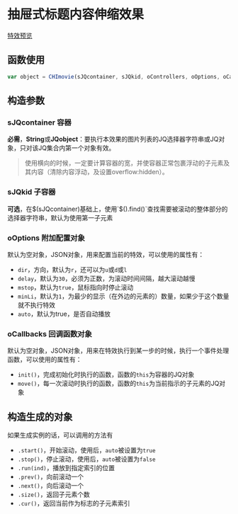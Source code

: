 # 抽屉式标题内容伸缩效果

[特效预览](http://vrbvillor.github.io/effects/movie/movie.html)

## 函数使用

```javascript
var object = CHImovie(sJQcontainer, sJQkid, oControllers, oOptions, oCallbacks);
```

## 构造参数

### sJQcontainer 容器

**必需**，**String**或**JQobject**：要执行本效果的图片列表的JQ选择器字符串或JQ对象，只对该JQ集合内第一个对象有效。
> 使用横向的时候，一定要计算容器的宽，并使容器正常包裹浮动的子元素及其内容（清除内容浮动，及设置overflow:hidden）。  

### sJQkid 子容器
**可选**，在$(sJQcontainer)基础上，使用`$().find()`查找需要被滚动的整体部分的选择器字符串，默认为使用第一子元素

### oOptions 附加配置对象  

默认为空对象，JSON对象，用来配置当前的特效，可以使用的属性有：  

+ `dir`，方向，默认为`r`，还可以为`u`或`d`或`l`  
+ `delay`，默认为`30`，必须为正数，为滚动时间间隔，越大滚动越慢
+ `mstop`，默认为`true`，鼠标指向时停止滚动
+ `minLi`，默认为`1`，为最少的显示（在外边的元素的）数量，如果少于这个数量就不执行特效
+ `auto`，默认为true，是否自动播放


### oCallbacks 回调函数对象

默认为空对象，JSON对象，用来在特效执行到某一步的时候，执行一个事件处理函数，可以使用的属性有： 

+ `init()`，完成初始化时执行的函数，函数的`this`为容器的JQ对象
+ `move()`，每一次滚动时执行的函数，函数的`this`为当前指示的子元素的JQ对象

## 构造生成的对象  

如果生成实例的话，可以调用的方法有  

+ `.start()`，开始滚动，使用后，`auto`被设置为`true`
+ `.stop()`，停止滚动，使用后，`auto`被设置为`false`
+ `.run(ind)`，播放到指定索引的位置
+ `.prev()`，向前滚动一个
+ `.next()`，向后滚动一个
+ `.size()`，返回子元素个数
+ `.cur()`，返回当前作为标志的子元素索引


